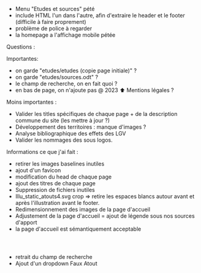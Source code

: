 - Menu "Etudes et sources" pété
- include HTML l'un dans l'autre, afin d'extraire le header et le footer (difficile à faire proprement)
- problème de police à regarder
- la homepage a l'affichage mobile pétée

Questions :

Importantes: 

- on garde "etudes/etudes (copie page initiale)" ?
- on garde "etudes/sources.odt" ?
- le champ de recherche, on en fait quoi ?
- en bas de page, on n'ajoute pas @ 2023  ⬆️ Mentions légales ?



Moins importantes :

- Valider les titles spécifiques de chaque page + de la description commune du site (les mettre à jour ?)
- Développement des territoires : manque d'images ?
- Analyse bibliographique des effets des LGV
- Valider les nommages des sous logos.

Informations ce que j'ai fait :

- retirer les images baselines inutiles
- ajout d'un favicon
- modification du head de chaque page
- ajout des titres de chaque page
- Suppression de fichiers inutiles
- Illu_static_atouts4.svg crop => retire les espaces blancs autour avant et après l'illustration avant le footer.
- Redimensionnement des images de la page d'accueil
- Adjustement de la page d'accueil = ajout de légende sous nos sources d'apport
- la page d'accueil est sémantiquement acceptable <header><main><footer>
- retrait du champ de recherche
- Ajout d'un dropdown Faux Atout
